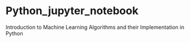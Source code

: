 # Python_jupyter_notebook

Introduction to Machine Learning Algorithms and their Implementation in Python
